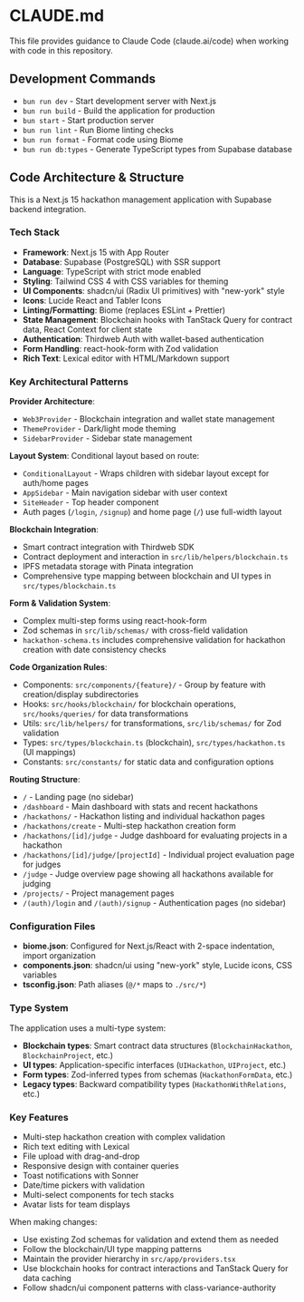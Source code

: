 # CLAUDE.md

This file provides guidance to Claude Code (claude.ai/code) when working with code in this repository.

## Development Commands

- `bun run dev` - Start development server with Next.js
- `bun run build` - Build the application for production
- `bun start` - Start production server
- `bun run lint` - Run Biome linting checks
- `bun run format` - Format code using Biome
- `bun run db:types` - Generate TypeScript types from Supabase database

## Code Architecture & Structure

This is a Next.js 15 hackathon management application with Supabase backend integration.

### Tech Stack
- **Framework**: Next.js 15 with App Router
- **Database**: Supabase (PostgreSQL) with SSR support
- **Language**: TypeScript with strict mode enabled
- **Styling**: Tailwind CSS 4 with CSS variables for theming
- **UI Components**: shadcn/ui (Radix UI primitives) with "new-york" style
- **Icons**: Lucide React and Tabler Icons
- **Linting/Formatting**: Biome (replaces ESLint + Prettier)
- **State Management**: Blockchain hooks with TanStack Query for contract data, React Context for client state
- **Authentication**: Thirdweb Auth with wallet-based authentication
- **Form Handling**: react-hook-form with Zod validation
- **Rich Text**: Lexical editor with HTML/Markdown support

### Key Architectural Patterns

**Provider Architecture**:
- `Web3Provider` - Blockchain integration and wallet state management
- `ThemeProvider` - Dark/light mode theming
- `SidebarProvider` - Sidebar state management

**Layout System**: Conditional layout based on route:
- `ConditionalLayout` - Wraps children with sidebar layout except for auth/home pages
- `AppSidebar` - Main navigation sidebar with user context
- `SiteHeader` - Top header component
- Auth pages (`/login`, `/signup`) and home page (`/`) use full-width layout

**Blockchain Integration**:
- Smart contract integration with Thirdweb SDK
- Contract deployment and interaction in `src/lib/helpers/blockchain.ts`
- IPFS metadata storage with Pinata integration
- Comprehensive type mapping between blockchain and UI types in `src/types/blockchain.ts`

**Form & Validation System**:
- Complex multi-step forms using react-hook-form
- Zod schemas in `src/lib/schemas/` with cross-field validation
- `hackathon-schema.ts` includes comprehensive validation for hackathon creation with date consistency checks

**Code Organization Rules**:
- Components: `src/components/{feature}/` - Group by feature with creation/display subdirectories
- Hooks: `src/hooks/blockchain/` for blockchain operations, `src/hooks/queries/` for data transformations
- Utils: `src/lib/helpers/` for transformations, `src/lib/schemas/` for Zod validation
- Types: `src/types/blockchain.ts` (blockchain), `src/types/hackathon.ts` (UI mappings)
- Constants: `src/constants/` for static data and configuration options

**Routing Structure**:
- `/` - Landing page (no sidebar)
- `/dashboard` - Main dashboard with stats and recent hackathons
- `/hackathons/` - Hackathon listing and individual hackathon pages
- `/hackathons/create` - Multi-step hackathon creation form
- `/hackathons/[id]/judge` - Judge dashboard for evaluating projects in a hackathon
- `/hackathons/[id]/judge/[projectId]` - Individual project evaluation page for judges
- `/judge` - Judge overview page showing all hackathons available for judging
- `/projects/` - Project management pages
- `/(auth)/login` and `/(auth)/signup` - Authentication pages (no sidebar)

### Configuration Files

- **biome.json**: Configured for Next.js/React with 2-space indentation, import organization
- **components.json**: shadcn/ui using "new-york" style, Lucide icons, CSS variables
- **tsconfig.json**: Path aliases (`@/*` maps to `./src/*`)

### Type System

The application uses a multi-type system:
- **Blockchain types**: Smart contract data structures (`BlockchainHackathon`, `BlockchainProject`, etc.)
- **UI types**: Application-specific interfaces (`UIHackathon`, `UIProject`, etc.)
- **Form types**: Zod-inferred types from schemas (`HackathonFormData`, etc.)
- **Legacy types**: Backward compatibility types (`HackathonWithRelations`, etc.)

### Key Features

- Multi-step hackathon creation with complex validation
- Rich text editing with Lexical
- File upload with drag-and-drop
- Responsive design with container queries
- Toast notifications with Sonner
- Date/time pickers with validation
- Multi-select components for tech stacks
- Avatar lists for team displays

When making changes:
- Use existing Zod schemas for validation and extend them as needed
- Follow the blockchain/UI type mapping patterns
- Maintain the provider hierarchy in `src/app/providers.tsx`
- Use blockchain hooks for contract interactions and TanStack Query for data caching
- Follow shadcn/ui component patterns with class-variance-authority